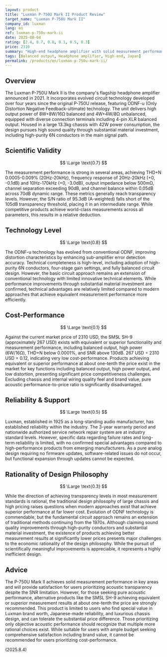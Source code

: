```yaml
---
layout: product
title: "Luxman P-750U Mark II Product Review"
target_name: "Luxman P-750U Mark II"
company_id: luxman
lang: en
ref: luxman-p-750u-mark-ii
date: 2025-08-04
rating: [2.4, 0.7, 0.8, 0.1, 0.5, 0.3]
price: 2310
summary: "High-end headphone amplifier with solid measurement performance but limited by SNR and facing severe cost-performance issues"
tags: [Balanced output, Headphone amplifier, High-end, Japan]
permalink: /products/en/luxman-p-750u-mark-ii/
---
```

## Overview

The Luxman P-750U Mark II is the company's flagship headphone amplifier announced in 2021. It incorporates evolved circuit technology developed over four years since the original P-750U release, featuring ODNF-u (Only Distortion Negative Feedback-ultimate) technology. The unit delivers high output power of 8W+8W/16Ω balanced and 4W+4W/8Ω unbalanced, equipped with diverse connection terminals including 4-pin XLR balanced output. Housed in a large 13.3kg chassis with 42W power consumption, the design pursues high sound quality through substantial material investment, including high-purity 6N conductors in the main signal path.

## Scientific Validity

$$ \Large \text{0.7} $$

The measurement performance is strong in several areas, achieving THD+N 0.0005-0.009% (20Hz-20kHz), frequency response of 20Hz-20kHz (+0, -0.1dB) and 10Hz-170kHz (+0, -3.0dB), output impedance below 500mΩ, channel separation exceeding 90dB, and channel balance within 0.05dB across 70dB dynamic range. These metrics generally reach transparency levels. However, the S/N ratio of 95.3dB (A-weighted) falls short of the 105dB transparency threshold, placing it in an intermediate range. While competitive products achieve world-class measurements across all parameters, this results in a relative deduction.

## Technology Level

$$ \Large \text{0.8} $$

The ODNF-u technology has evolved from conventional ODNF, improving distortion characteristics by enhancing sub-amplifier error detection accuracy. Technical completeness is high-level, including adoption of high-purity 6N conductors, four-stage gain settings, and fully balanced circuit design. However, the basic circuit approach remains an extension of conventional technology with limited innovative technical elements. While performance improvements through substantial material investment are confirmed, technical advantages are relatively limited compared to modern approaches that achieve equivalent measurement performance more efficiently.

## Cost-Performance

$$ \Large \text{0.1} $$

Against the current market price of 2310 USD, the SMSL SH-9 (approximately 267 USD) exists with equivalent or superior functionality and measurement performance, including balanced output, high power (6W/16Ω), THD+N below 0.0001%, and SNR above 130dB. 267 USD ÷ 2310 USD = 0.12, indicating very low cost-performance. Products achieving equivalent or superior performance at about one-tenth the price exist in the market for key functions including balanced output, high power output, and low distortion, presenting significant price competitiveness challenges. Excluding chassis and internal wiring quality feel and brand value, pure acoustic performance-to-price ratio is significantly disadvantaged.

## Reliability & Support

$$ \Large \text{0.5} $$

Luxman, established in 1925 as a long-standing audio manufacturer, has established reliability within the industry. The 3-year warranty period and nationwide authorized service network repair system are at industry standard levels. However, specific data regarding failure rates and long-term reliability is limited, with no confirmed special advantages compared to high-performance products from emerging manufacturers. As a pure analog design requiring no firmware updates, software-related issues do not occur, but functional expansion through updates cannot be expected.

## Rationality of Design Philosophy

$$ \Large \text{0.3} $$

While the direction of achieving transparency levels in most measurement standards is rational, the traditional design philosophy of large chassis and high pricing raises questions when modern approaches exist that achieve superior performance at far lower cost. Evolution of ODNF technology is commendable, but the fundamental circuit approach remains an extension of traditional methods continuing from the 1970s. Although claiming sound quality improvements through high-purity conductors and substantial material investment, the existence of products achieving better measurement results at significantly lower prices presents major challenges to the economic rationality of the design philosophy. While the pursuit of scientifically meaningful improvements is appreciable, it represents a highly inefficient design.

## Advice

The P-750U Mark II achieves solid measurement performance in key areas and will provide satisfaction for users prioritizing acoustic transparency despite the SNR limitation. However, for those seeking pure acoustic performance, alternative products like the SMSL SH-9 achieving equivalent or superior measurement results at about one-tenth the price are strongly recommended. This product is limited to users who find special value in Luxman brand worth, Japanese-made reliability, and luxurious chassis design, and can tolerate the substantial price difference. Those prioritizing only objective acoustic performance should recognize that multiple more rational choices exist. While suitable for users with ample budget seeking comprehensive satisfaction including brand value, it cannot be recommended for users prioritizing cost-performance.

(2025.8.4)
